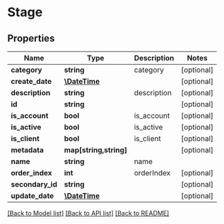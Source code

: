 # Stage

## Properties
Name | Type | Description | Notes
------------ | ------------- | ------------- | -------------
**category** | **string** | category | [optional] 
**create_date** | [**\DateTime**](\DateTime.md) |  | [optional] 
**description** | **string** | description | [optional] 
**id** | **string** |  | [optional] 
**is_account** | **bool** | is_account | [optional] 
**is_active** | **bool** | is_active | [optional] 
**is_client** | **bool** | is_client | [optional] 
**metadata** | **map[string,string]** |  | [optional] 
**name** | **string** | name | 
**order_index** | **int** | orderIndex | [optional] 
**secondary_id** | **string** |  | [optional] 
**update_date** | [**\DateTime**](\DateTime.md) |  | [optional] 

[[Back to Model list]](../README.md#documentation-for-models) [[Back to API list]](../README.md#documentation-for-api-endpoints) [[Back to README]](../README.md)


